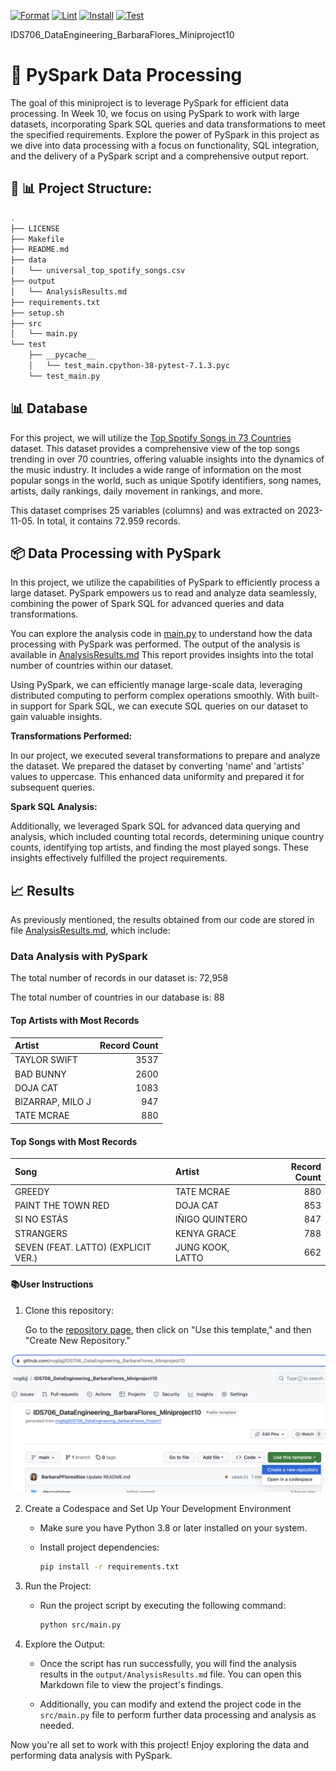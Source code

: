 [![Format](https://github.com/nogibjj/IDS706_DataEngineering_BarbaraFlores_Project1/actions/workflows/format.yml/badge.svg)](https://github.com/nogibjj/IDS706_DataEngineering_BarbaraFlores_Miniproject10/actions/workflows/format.yml)
[![Lint](https://github.com/nogibjj/IDS706_DataEngineering_BarbaraFlores_Project1/actions/workflows/lint.yml/badge.svg)](https://github.com/nogibjj/IDS706_DataEngineering_BarbaraFlores_Miniproject10/actions/workflows/lint.yml)
[![Install](https://github.com/nogibjj/IDS706_DataEngineering_BarbaraFlores_Project1/actions/workflows/install.yml/badge.svg)](https://github.com/nogibjj/IDS706_DataEngineering_BarbaraFlores_Miniproject10/actions/workflows/install.yml)
[![Test](https://github.com/nogibjj/IDS706_DataEngineering_BarbaraFlores_Project1/actions/workflows/test.yml/badge.svg)](https://github.com/nogibjj/IDS706_DataEngineering_BarbaraFlores_Miniproject10/actions/workflows/test.yml)



IDS706_DataEngineering_BarbaraFlores_Miniproject10
# 📂 PySpark Data Processing

The goal of this miniproject is to leverage PySpark for efficient data processing. In Week 10, we focus on using PySpark to work with large datasets, incorporating Spark SQL queries and data transformations to meet the specified requirements. Explore the power of PySpark in this project as we dive into data processing with a focus on functionality, SQL integration, and the delivery of a PySpark script and a comprehensive output report.

## 🌳 📊 Project Structure:
```bash
.
├── LICENSE
├── Makefile
├── README.md
├── data
│   └── universal_top_spotify_songs.csv
├── output
│   └── AnalysisResults.md
├── requirements.txt
├── setup.sh
├── src
│   └── main.py
└── test
    ├── __pycache__
    │   └── test_main.cpython-38-pytest-7.1.3.pyc
    └── test_main.py
```

## 📊 Database

For this project, we will utilize the [Top Spotify Songs in 73 Countries](https://www.kaggle.com/datasets/asaniczka/top-spotify-songs-in-73-countries-daily-updated/) dataset. This dataset provides a comprehensive view of the top songs trending in over 70 countries, offering valuable insights into the dynamics of the music industry. It includes a wide range of information on the most popular songs in the world, such as unique Spotify identifiers, song names, artists, daily rankings, daily movement in rankings, and more.

This dataset comprises 25 variables (columns) and was extracted on 2023-11-05. In total, it contains 72.959 records.


## 📦 Data Processing with PySpark

In this project, we utilize the capabilities of PySpark to efficiently process a large dataset. PySpark empowers us to read and analyze data seamlessly, combining the power of Spark SQL for advanced queries and data transformations.

You can explore the analysis code in [main.py](https://github.com/nogibjj/IDS706_DataEngineering_BarbaraFlores_Miniproject10/blob/main/src/main.py) to understand how the data processing with PySpark was performed. The output of the analysis is available in [AnalysisResults.md](https://github.com/nogibjj/IDS706_DataEngineering_BarbaraFlores_Miniproject10/blob/main/output/AnalysisResults.md) This report provides insights into the total number of countries within our dataset.

Using PySpark, we can efficiently manage large-scale data, leveraging distributed computing to perform complex operations smoothly. With built-in support for Spark SQL, we can execute SQL queries on our dataset to gain valuable insights.

**Transformations Performed:**

In our project, we executed several transformations to prepare and analyze the dataset. We prepared the dataset by converting 'name' and 'artists' values to uppercase. This enhanced data uniformity and prepared it for subsequent queries.

**Spark SQL Analysis:** 

Additionally, we leveraged Spark SQL for advanced data querying and analysis, which included counting total records, determining unique country counts, identifying top artists, and finding the most played songs. These insights effectively fulfilled the project requirements.

## 📈 Results
As previously mentioned, the results obtained from our code are stored in file [AnalysisResults.md](https://github.com/nogibjj/IDS706_DataEngineering_BarbaraFlores_Miniproject10/blob/main/output/AnalysisResults.md), which include:

### Data Analysis with PySpark

The total number of records in our dataset is: 72,958

The total number of countries in our database is: 88

#### Top Artists with Most Records

| Artist           |   Record Count |
|:-----------------|---------------:|
| TAYLOR SWIFT     |           3537 |
| BAD BUNNY        |           2600 |
| DOJA CAT         |           1083 |
| BIZARRAP, MILO J |            947 |
| TATE MCRAE       |            880 |

#### Top Songs with Most Records

| Song                                | Artist           |   Record Count |
|:------------------------------------|:-----------------|---------------:|
| GREEDY                              | TATE MCRAE       |            880 |
| PAINT THE TOWN RED                  | DOJA CAT         |            853 |
| SI NO ESTÁS                         | IÑIGO QUINTERO   |            847 |
| STRANGERS                           | KENYA GRACE      |            788 |
| SEVEN (FEAT. LATTO) (EXPLICIT VER.) | JUNG KOOK, LATTO |            662 |




#### 📚User Instructions

1. Clone this repository:
   
   Go to the [repository page](https://github.com/nogibjj/IDS706_DataEngineering_BarbaraFlores_Miniproject10/tree/main), then click on "Use this template," and then "Create New Repository."

![Step 1: Clone the repository](https://raw.githubusercontent.com/nogibjj/IDS706_DataEngineering_BarbaraFlores_Miniproject10/main/images/Step1.png)


2. Create a Codespace and Set Up Your Development Environment


   - Make sure you have Python 3.8 or later installed on your system.
   - Install project dependencies:

     ```bash
     pip install -r requirements.txt
     ```

3. Run the Project:

   - Run the project script by executing the following command:

     ```bash
     python src/main.py
     ```

4. Explore the Output:

   - Once the script has run successfully, you will find the analysis results in the `output/AnalysisResults.md` file. You can open this Markdown file to view the project's findings.

   - Additionally, you can modify and extend the project code in the `src/main.py` file to perform further data processing and analysis as needed.

Now you're all set to work with this project! Enjoy exploring the data and performing data analysis with PySpark.
